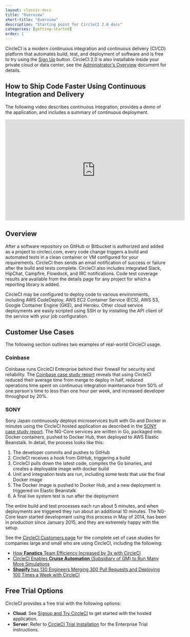 ```yaml
---
layout: classic-docs
title: "Overview"
short-title: "Overview"
description: "Starting point for CircleCI 2.0 docs"
categories: [getting-started]
order: 1
---
```


CircleCI is a modern continuous integration and continuous delivery (CI/CD) platform that automates build, test, and deployment of software and is free to try using the [Sign Up](https://circleci.com/signup/) button. CircleCI 2.0 is also installable inside your private cloud or data center, see the [Administrator's Overview]({{site.baseurl}}/2.0/overview/) document for details.

## How to Ship Code Faster Using Continuous Integration and Delivery

The following video describes continuous integration, provides a demo of the application, and includes a summary of continuous deployment.

<iframe width="560" height="315" src="https://www.youtube.com/embed/YGYoYSR-d98" frameborder="0" allowfullscreen></iframe>

## Overview

After a software repository on GitHub or Bitbucket is authorized and added as a project to circleci.com, every code change  triggers a build  and automated tests in a clean container or VM configured for your requirements. CircleCI then sends an email notification of success or failure after the build and tests complete. CircleCI also includes integrated Slack, HipChat, Campfire, Flowdock, and IRC notifications. Code test coverage results are available from the details page for any project for which a reporting library is added.

CircleCI may be configured to deploy code to various environments, including AWS CodeDeploy, AWS EC2 Container Service (ECS), AWS S3, Google Container Engine (GKE), and Heroku. Other cloud service deployments are easily scripted using SSH or by installing the API client of the service with your job configuration.

## Customer Use Cases

The following section outlines two examples of real-world CircleCI usage. 

### Coinbase
Coinbase runs CircleCI Enterprise behind their firewall for security and reliability. The [Coinbase case study report](https://circleci.com/customers/coinbase/) reveals that using CircleCI reduced their average time from merge to deploy in half, reduced operations time spent on continuous integration maintenance from 50% of one person's time to less than one hour per week, and increased developer throughput by 20%. 

### SONY 
Sony Japan continuously deploys microservices built with Go and Docker in minutes using the CircleCI hosted application as described in the [SONY case study report](https://circleci.com/customers/sony/). The NG-Core services are written in Go, packaged into Docker containers, pushed to Docker Hub, then deployed to AWS Elastic Beanstalk. In detail, the process looks like this:

1. The developer commits and pushes to GitHub
2. CircleCI receives a hook from GitHub, triggering a build
3. CircleCI pulls down the latest code, compiles the Go binaries, and creates a deployable image with docker build
4. Unit and integration tests are run, including some tests that use the final Docker image
5. The Docker image is pushed to Docker Hub, and a new deployment is triggered on Elastic Beanstalk
6. A final live system test is run after the deployment

The entire build and test processes each run about 5 minutes, and when deployments are triggered they run about an additional 10 minutes. The NG-Core team started development using this process in May of 2014, has been in production since January 2015, and they are extremely happy with the setup.

See the [CircleCI Customers page](https://circleci.com/customers/) for the complete set of case studies for companies large and small who are using CircleCI, including the following:

- [How **Fanatics** Team Efficiency Increased by 3x with CircleCI](https://circleci.com/customers/fanatics/)
- [CircleCI Enables **Cruise Automation** (Subsidiary of GM) to Run Many More Simulations](https://circleci.com/customers/cruise/)
- [**Shopify** has 130 Engineers Merging 300 Pull Requests and Deploying 100 Times a Week with CircleCI](https://circleci.com/customers/shopify/)

## Free Trial Options

CircleCI provides a free trial with the following options:

- **Cloud**: See [Signup and Try CircleCI]({{site.baseurl}}/2.0/first-steps/) to get started with the hosted application.
- **Server**: Refer to [CircleCI Trial Installation]({{site.baseurl}}/2.0/single-box/) for the Enterprise Trial instructions.











